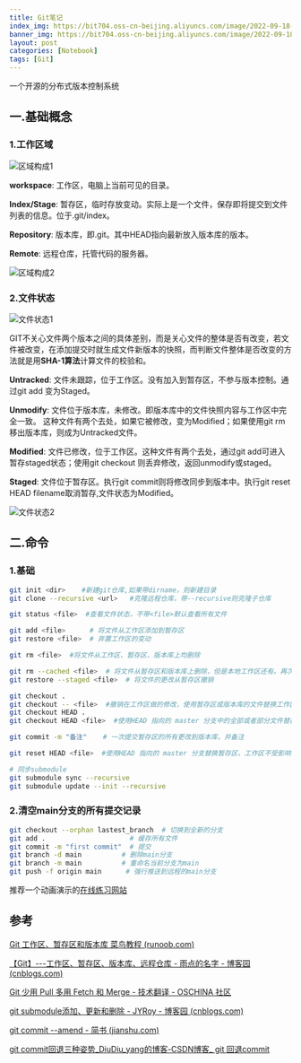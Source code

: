 ```yaml
---
title: Git笔记
index_img: https://bit704.oss-cn-beijing.aliyuncs.com/image/2022-09-18-Git笔记.png
banner_img: https://bit704.oss-cn-beijing.aliyuncs.com/image/2022-09-18-Git笔记.png
layout: post
categories: [Notebook]
tags: [Git]
---
```


一个开源的分布式版本控制系统

<!-- more -->

## 一.基础概念

### 1.工作区域

![区域构成1](https://bit704.oss-cn-beijing.aliyuncs.com/image/2022-09-18-%E5%8C%BA%E5%9F%9F%E6%9E%84%E6%88%901.png)

**workspace**: 工作区，电脑上当前可见的目录。

**Index/Stage**: 暂存区，临时存放变动。实际上是一个文件，保存即将提交到文件列表的信息。位于.git/index。

**Repository**: 版本库，即.git。其中HEAD指向最新放入版本库的版本。

**Remote**: 远程仓库，托管代码的服务器。

![区域构成2](https://bit704.oss-cn-beijing.aliyuncs.com/image/2022-09-18-%E5%8C%BA%E5%9F%9F%E6%9E%84%E6%88%902.jpg)

### 2.文件状态

![文件状态1](https://bit704.oss-cn-beijing.aliyuncs.com/image/2022-09-18-%E6%96%87%E4%BB%B6%E7%8A%B6%E6%80%811.png)

GIT不关心文件两个版本之间的具体差别，而是关心文件的整体是否有改变，若文件被改变，在添加提交时就生成文件新版本的快照，而判断文件整体是否改变的方法就是用**SHA-1算法**计算文件的校验和。

**Untracked**: 文件未跟踪，位于工作区。没有加入到暂存区，不参与版本控制。通过git add 变为Staged。

**Unmodify**: 文件位于版本库，未修改。即版本库中的文件快照内容与工作区中完全一致。 这种文件有两个去处，如果它被修改，变为Modified；如果使用git rm移出版本库，则成为Untracked文件。

**Modified**: 文件已修改，位于工作区。这种文件有两个去处，通过git add可进入暂存staged状态；使用git checkout 则丢弃修改，返回unmodify或staged。

**Staged**: 文件位于暂存区。执行git commit则将修改同步到版本中。执行git reset HEAD filename取消暂存,文件状态为Modified。

![文件状态2](https://bit704.oss-cn-beijing.aliyuncs.com/image/2022-09-18-%E6%96%87%E4%BB%B6%E7%8A%B6%E6%80%812.png)

## 二.命令

### 1.基础

```bash
git init <dir>    #新建git仓库,如果带dirname，则新建目录
git clone --recursive <url>   #克隆远程仓库，带--recursive则克隆子仓库

git status <file>  #查看文件状态，不带<file>默认查看所有文件

git add <file>      # 将文件从工作区添加到暂存区
git restore <file>  # 弃置工作区的变动

git rm <file>  #将文件从工作区、暂存区、版本库上均删除

git rm --cached <file>  # 将文件从暂存区和版本库上删除，但是本地工作区还有。再次add之后会重新添加，使用.gitignore可以避免。
git restore --staged <file>  # 将文件的更改从暂存区撤销

git checkout .
git checkout -- <file>  #撤销在工作区做的修改，使用暂存区或版本库的文件替换工作区的文件。如果自修改后还没有被放到暂存区，撤销修改就回到和版本库一模一样的状态。如果已经添加到暂存区后，又作了修改，撤销修改就回到添加到暂存区后的状态。总之，就是让这个文件回到最近一次git commit或git add时的状态。
git checkout HEAD .
git checkout HEAD <file>  #使用HEAD 指向的 master 分支中的全部或者部分文件替换暂存区和工作区中的文件

git commit -m "备注"    # 一次提交暂存区的所有更改到版本库，并备注

git reset HEAD <file>  #使用HEAD 指向的 master 分支替换暂存区，工作区不受影响

# 同步submodule
git submodule sync --recursive
git submodule update --init --recursive
```

### 2.清空main分支的所有提交记录

```bash
git checkout --orphan lastest_branch  # 切换到全新的分支
git add .                     # 缓存所有文件
git commit -m "first commit"  # 提交
git branch -d main          # 删除main分支
git branch -m main          # 重命名当前分支为main
git push -f origin main      # 强行推送到远程的main分支
```

推荐一个动画演示的[在线练习网站](https://learngitbranching.js.org/?locale=zh_CN)

## 参考

[Git 工作区、暂存区和版本库  菜鸟教程 (runoob.com)](https://www.runoob.com/git/git-workspace-index-repo.html)

[【Git】---工作区、暂存区、版本库、远程仓库 - 雨点的名字 - 博客园 (cnblogs.com)](https://www.cnblogs.com/qdhxhz/p/9757390.html)

[Git 少用 Pull 多用 Fetch 和 Merge - 技术翻译 - OSCHINA 社区](https://www.oschina.net/translate/git-fetch-and-merge?print=)

[git submodule添加、更新和删除 - JYRoy - 博客园 (cnblogs.com)](https://www.cnblogs.com/jyroy/p/14367776.html)

[git commit --amend - 简书 (jianshu.com)](https://www.jianshu.com/p/7d40838883af)

[git commit回退三种姿势_DiuDiu_yang的博客-CSDN博客_ git 回退commit](https://blog.csdn.net/qq_41261490/article/details/108119801)

